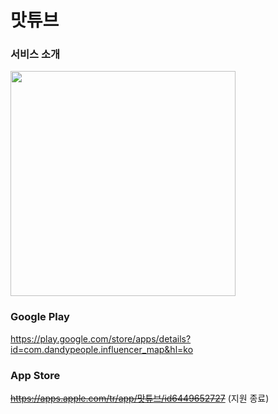 # 맛튜브

### 서비스 소개
<img width="360" src="https://github.com/user-attachments/assets/c9ca9a16-c24b-4940-a5a1-593c5493e32e" />

### Google Play
https://play.google.com/store/apps/details?id=com.dandypeople.influencer_map&hl=ko

### App Store
<del>https://apps.apple.com/tr/app/맛튜브/id6449652727</del>
(지원 종료)

